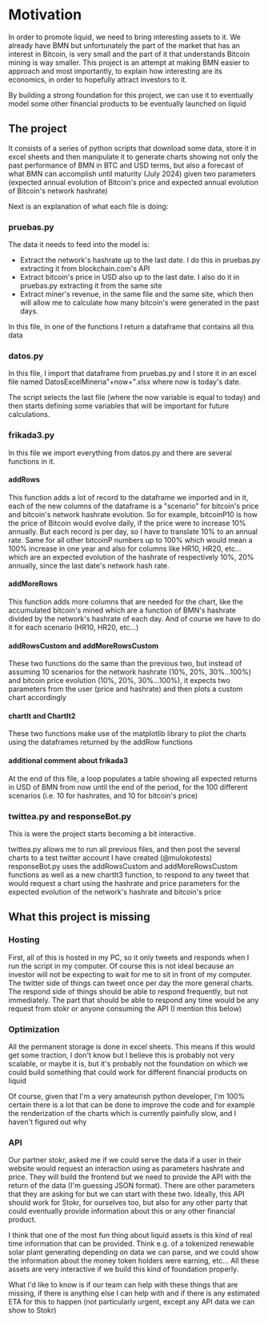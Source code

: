 # Motivation

In order to promote liquid, we need to bring interesting assets to it. We already have BMN but unfortunately the part of the market that has an interest in Bitcoin, is very small and the part of it that understands Bitcoin mining is way smaller. This project is an attempt at making BMN easier to approach and most importantly, to explain how interesting are its economics, in order to hopefully attract investors to it.

By building a strong foundation for this project, we can use it to eventually model some other financial products to be eventually launched on liquid

## The project

It consists of a series of python scripts that download some data, store it in excel sheets and then manipulate it to generate charts showing not only the past performance of BMN in BTC and USD terms, but also a forecast of what BMN can accomplish until maturity (July 2024) given two parameters (expected annual evolution of Bitcoin's price and expected annual evolution of Bitcoin's network hashrate)

Next is an explanation of what each file is doing:

### pruebas.py

The data it needs to feed into the model is:

- Extract the network's hashrate up to the last date. I do this in pruebas.py extracting it from blockchain.com's API
- Extract bitcoin's price in USD also up to the last date. I also do it in pruebas.py extracting it from the same site
- Extract miner's revenue, in the same file and the same site, which then will allow me to calculate how many bitcoin's were generated in the past days.

In this file, in one of the functions I return a dataframe that contains all this data

### datos.py

In this file, I import that dataframe from pruebas.py and I store it in an excel file named DatosExcelMineria"+now+".xlsx where now is today's date.

The script selects the last file (where the now variable is equal to today) and then starts defining some variables that will be important for future calculations.

### frikada3.py

In this file we import everything from datos.py and there are several functions in it.

#### addRows

This function adds a lot of record to the dataframe we imported and in it, each of the new columns of the dataframe is a "scenario" for bitcoin's price and bitcoin's network hashrate evolution. So for example, bitcoinP10 is how the price of Bitcoin would evolve daily, if the price were to increase 10% annually. But each record is per day, so I have to translate 10% to an annual rate. Same for all other bitcoinP numbers up to 100% which would mean a 100% increase in one year and also for columns like HR10, HR20, etc... which are an expected evolution of the hashrate of respectively 10%, 20% annually, since the last date's network hash rate.

#### addMoreRows

This function adds more columns that are needed for the chart, like the accumulated bitcoin's mined which are a function of BMN's hashrate divided by the network's hashrate of each day. And of course we have to do it for each scenario (HR10, HR20, etc...)

#### addRowsCustom and addMoreRowsCustom

These two functions do the same than the previous two, but instead of assuming 10 scenarios for the network hashrate (10%, 20%, 30%...100%) and bitcoin price evolution (10%, 20%, 30%...100%), it expects two parameters from the user (price and hashrate) and then plots a custom chart accordingly

#### chartIt and ChartIt2

These two functions make use of the matplotlib library to plot the charts using the dataframes returned by the addRow functions

#### additional comment about frikada3

At the end of this file, a loop populates a table showing all expected returns in USD of BMN from now until the end of the period, for the 100 different scenarios (i.e. 10 for hashrates, and 10 for bitcoin's price)

### twittea.py and responseBot.py

This is were the project starts becoming a bit interactive.

twittea.py allows me to run all previous files, and then post the several charts to a test twitter account I have created (@mulokotests)
responseBot.py uses the addRowsCustom and addMoreRowsCustom functions as well as a new chartIt3 function, to respond to any tweet that would request a chart using the hashrate and price parameters for the expected evolution of the network's hashrate and bitcoin's price

## What this project is missing

### Hosting

First, all of this is hosted in my PC, so it only tweets and responds when I run the script in my computer. Of course this is not ideal because an investor will not be expecting to wait for me to sit in front of my computer. The twitter side of things can tweet once per day the more general charts. The respond side of things should be able to respond frequently, but not immediately. The part that should be able to respond any time would be any request from stokr or anyone consuming the API (I mention this below)

### Optimization

All the permanent storage is done in excel sheets. This means if this would get some traction, I don't know but I believe this is probably not very scalable, or maybe it is, but it's probably not the foundation on which we could build something that could work for different financial products on liquid

Of course, given that I'm a very amateurish python developer, I'm 100% certain there is a lot that can be done to improve the code and for example the renderization of the charts which is currently painfully slow, and I haven't figured out why

### API

Our partner stokr, asked me if we could serve the data if a user in their website would request an interaction using as parameters hashrate and price. They will build the frontend but we need to provide the API with the return of the data (I'm guessing JSON format). There are other parameters that they are asking for but we can start with these two. Ideally, this API should work for Stokr, for ourselves too, but also for any other party that could eventually provide information about this or any other financial product.

I think that one of the most fun thing about liquid assets is this kind of real time information that can be provided. Think e.g. of a tokenized renewable solar plant generating depending on data we can parse, and we could show the information about the money token holders were earning, etc... All these assets are very interactive if we build this kind of foundation properly.

What I'd like to know is if our team can help with these things that are missing, if there is anything else I can help with and if there is any estimated ETA for this to happen (not particularly urgent, except any API data we can show to Stokr)
